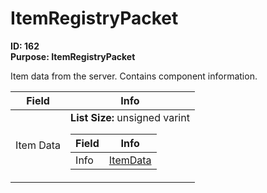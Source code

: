 # ItemRegistryPacket

**ID: 162**  
**Purpose: ItemRegistryPacket**  

Item data from the server. Contains component information.

<table><thead><tr><th>Field</th><th>Info</th></tr></thead><tbody>
<tr><td>Item Data</td><td><b>List Size:</b> unsigned varint
  <table><thead><tr><th>Field</th><th>Info</th></tr></thead><tbody>
  <tr><td>Info</td><td><a href="../types/ItemData.md">ItemData</a></td></tr>
  </tbody></table></td></tr>
</tbody></table>